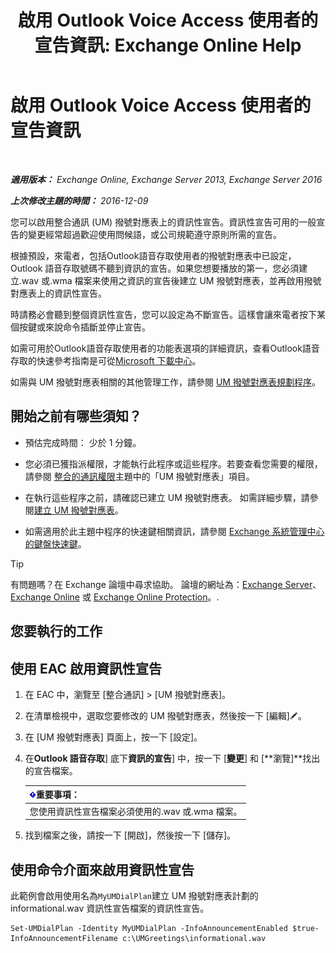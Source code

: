 ﻿---
title: '啟用 Outlook Voice Access 使用者的宣告資訊: Exchange Online Help'
TOCTitle: 啟用 Outlook Voice Access 使用者的宣告資訊
ms:assetid: b69ed0e1-f978-498a-963e-42a047678db4
ms:mtpsurl: https://technet.microsoft.com/zh-tw/library/Bb124344(v=EXCHG.150)
ms:contentKeyID: 50554056
ms.date: 05/23/2018
mtps_version: v=EXCHG.150
ms.translationtype: MT
---

# 啟用 Outlook Voice Access 使用者的宣告資訊

 

_**適用版本：** Exchange Online, Exchange Server 2013, Exchange Server 2016_

_**上次修改主題的時間：** 2016-12-09_

您可以啟用整合通訊 (UM) 撥號對應表上的資訊性宣告。資訊性宣告可用的一般宣告的變更經常超過歡迎使用問候語，或公司規範遵守原則所需的宣告。

根據預設，來電者，包括Outlook語音存取使用者的撥號對應表中已設定，Outlook 語音存取號碼不聽到資訊的宣告。如果您想要播放的第一，您必須建立.wav 或.wma 檔案来使用之資訊的宣告後建立 UM 撥號對應表，並再啟用撥號對應表上的資訊性宣告。

時請務必會聽到整個資訊性宣告，您可以設定為不斷宣告。這樣會讓來電者按下某個按鍵或來說命令插斷並停止宣告。

如需可用於Outlook語音存取使用者的功能表選項的詳細資訊，查看Outlook語音存取的快速參考指南是可從[Microsoft 下載中心](https://go.microsoft.com/fwlink/p/?linkid=272767)。

如需與 UM 撥號對應表相關的其他管理工作，請參閱 [UM 撥號對應表規劃程序](um-dial-plan-procedures-exchange-2013-help.md)。

## 開始之前有哪些須知？

  - 預估完成時間： 少於 1 分鐘。

  - 您必須已獲指派權限，才能執行此程序或這些程序。若要查看您需要的權限，請參閱 [整合的通訊權限](unified-messaging-permissions-exchange-2013-help.md)主題中的「UM 撥號對應表」項目。

  - 在執行這些程序之前，請確認已建立 UM 撥號對應表。 如需詳細步驟，請參閱[建立 UM 撥號對應表](create-a-um-dial-plan-exchange-2013-help.md)。

  - 如需適用於此主題中程序的快速鍵相關資訊，請參閱 [Exchange 系統管理中心的鍵盤快速鍵](keyboard-shortcuts-in-the-exchange-admin-center-exchange-online-protection-help.md)。


> [!TIP]  
> 有問題嗎？在 Exchange 論壇中尋求協助。 論壇的網址為：<a href="https://go.microsoft.com/fwlink/p/?linkid=60612">Exchange Server</a>、 <a href="https://go.microsoft.com/fwlink/p/?linkid=267542">Exchange Online</a> 或 <a href="https://go.microsoft.com/fwlink/p/?linkid=285351">Exchange Online Protection</a>。.




## 您要執行的工作

## 使用 EAC 啟用資訊性宣告

1.  在 EAC 中，瀏覽至 \[整合通訊\] \> \[UM 撥號對應表\]。

2.  在清單檢視中，選取您要修改的 UM 撥號對應表，然後按一下 \[編輯\]![編輯圖示](images/JJ218640.6f53ccb2-1f13-4c02-bea0-30690e6ea71d(EXCHG.150).gif "編輯圖示")。

3.  在 \[UM 撥號對應表\] 頁面上，按一下 \[設定\]。

4.  在**Outlook 語音存取**\] 底下**資訊的宣告**\] 中，按一下 \[**變更**\] 和 \[**瀏覽\]**找出的宣告檔案。
    
    <table>
    <thead>
    <tr class="header">
    <th><img src="images/Bb124558.important(EXCHG.150).gif" title="重要事項" alt="重要事項" />重要事項：</th>
    </tr>
    </thead>
    <tbody>
    <tr class="odd">
    <td>您使用資訊性宣告檔案必須使用的.wav 或.wma 檔案。</td>
    </tr>
    </tbody>
    </table>


5.  找到檔案之後，請按一下 \[開啟\]，然後按一下 \[儲存\]。

## 使用命令介面來啟用資訊性宣告

此範例會啟用使用名為`MyUMDialPlan`建立 UM 撥號對應表計劃的 informational.wav 資訊性宣告檔案的資訊性宣告。

    Set-UMDialPlan -Identity MyUMDialPlan -InfoAnnouncementEnabled $true-InfoAnnouncementFilename c:\UMGreetings\informational.wav

